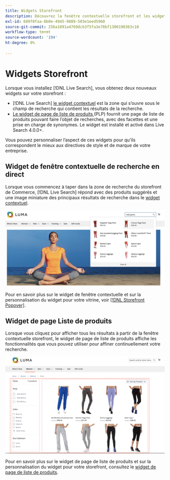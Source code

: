 ```yaml
---
title: Widgets Storefront
description: Découvrez la fenêtre contextuelle storefront et les widgets de page de liste de produits.
exl-id: 689f0faa-8b0e-4945-9889-503e1eed5960
source-git-commit: 256a1891a4769dcb3f5fa3e78bf1300190363c10
workflow-type: tm+mt
source-wordcount: '194'
ht-degree: 0%

---
```


# Widgets Storefront

Lorsque vous installez [!DNL Live Search], vous obtenez deux nouveaux widgets sur votre storefront :

- [!DNL Live Search] [le widget contextuel](storefront-popover.md) est la zone qui s’ouvre sous le champ de recherche qui contient les résultats de la recherche.
- [Le widget de page de liste de produits ](plp-styling.md) (PLP) fournit une page de liste de produits pouvant faire l’objet de recherches, avec des facettes et une prise en charge de synonymes. Le widget est installé et activé dans Live Search 4.0.0+.

Vous pouvez personnaliser l’aspect de ces widgets pour qu’ils correspondent le mieux aux directives de style et de marque de votre entreprise.

## Widget de fenêtre contextuelle de recherche en direct

Lorsque vous commencez à taper dans la zone de recherche du storefront de Commerce, [!DNL Live Search] répond avec des produits suggérés et une image miniature des principaux résultats de recherche dans le [widget contextuel](storefront-popover.md).

![[!DNL Live Search popover]](assets/storefront-search-as-you-type.png)

Pour en savoir plus sur le widget de fenêtre contextuelle et sur la personnalisation du widget pour votre vitrine, voir [[!DNL Storefront Popover]](storefront-popover.md).

## Widget de page Liste de produits

Lorsque vous cliquez pour afficher tous les résultats à partir de la fenêtre contextuelle storefront, le widget de page de liste de produits affiche les fonctionnalités que vous pouvez utiliser pour affiner continuellement votre recherche.

![Résultats du widget de page de liste de produits](assets/plp-css-widgets.png)

Pour en savoir plus sur le widget de page de liste de produits et sur la personnalisation du widget pour votre storefront, consultez le [widget de page de liste de produits](plp-styling.md).
